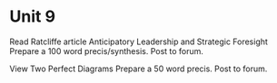 # Unit 9

Read Ratcliffe article Anticipatory Leadership and Strategic Foresight Prepare a 100 word precis/synthesis. Post to forum. 

View Two Perfect Diagrams Prepare a 50 word precis. Post to forum.

